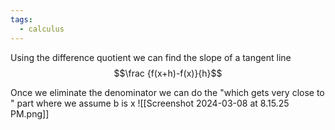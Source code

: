 ```yaml
---
tags:
  - calculus
---
```


Using the difference quotient we can find the slope of a tangent line
$$\frac {f(x+h)-f(x)}{h}$$

Once we eliminate the denominator we can do the "which gets very close to " part where we assume b is x 
![[Screenshot 2024-03-08 at 8.15.25 PM.png]]